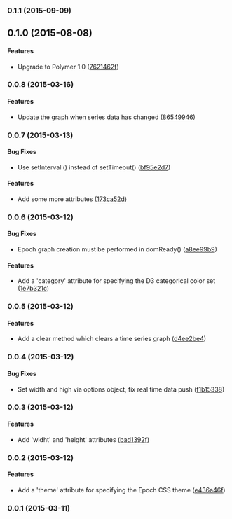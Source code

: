 <a name="0.1.1"></a>
### 0.1.1 (2015-09-09)


<a name="0.1.0"></a>
## 0.1.0 (2015-08-08)


#### Features

* Upgrade to Polymer 1.0 ([7621462f](http://github.com/grappendorf/grapp-graph-epoch/commit/7621462f63ba47ef5169535a17b8644242f338d6))


<a name="0.0.8"></a>
### 0.0.8 (2015-03-16)


#### Features

* Update the graph when series data has changed ([86549946](http://github.com/grappendorf/grapp-graph-epoch/commit/8654994630804e94cbe94f5dfc22ccb4198427a4))


<a name="0.0.7"></a>
### 0.0.7 (2015-03-13)


#### Bug Fixes

* Use setIntervall() instead of setTimeout() ([bf95e2d7](http://github.com/grappendorf/grapp-graph-epoch/commit/bf95e2d763d7041e50648ca854748f83094fb1ca))


#### Features

* Add some more attributes ([173ca52d](http://github.com/grappendorf/grapp-graph-epoch/commit/173ca52def3348990dedb1fc6784565891a5a8d6))


<a name="0.0.6"></a>
### 0.0.6 (2015-03-12)


#### Bug Fixes

* Epoch graph creation must be performed in domReady() ([a8ee99b9](http://github.com/grappendorf/grapp-graph-epoch/commit/a8ee99b93b75150de8740f9ed90a4f4238fb3a6b))


#### Features

* Add a 'category' attribute for specifying the D3 categorical color set ([1e7b321c](http://github.com/grappendorf/grapp-graph-epoch/commit/1e7b321c97f6183679cc39fb6125c648aa4d3548))


<a name="0.0.5"></a>
### 0.0.5 (2015-03-12)


#### Features

* Add a clear method which clears a time series graph ([d4ee2be4](http://github.com/grappendorf/grapp-graph-epoch/commit/d4ee2be4d5b13cb6e730570f3d04694c26b415b5))


<a name="0.0.4"></a>
### 0.0.4 (2015-03-12)


#### Bug Fixes

* Set width and high via options object, fix real time data push ([f1b15338](http://github.com/grappendorf/grapp-graph-epoch/commit/f1b153388db6b7c6a1f938f976b86e8a670b1214))


<a name="0.0.3"></a>
### 0.0.3 (2015-03-12)


#### Features

* Add 'widht' and 'height' attributes ([bad1392f](http://github.com/grappendorf/grapp-graph-epoch/commit/bad1392f71ec8b842ccf738b6a8198fe0c0d4b84))


<a name="0.0.2"></a>
### 0.0.2 (2015-03-12)


#### Features

* Add a 'theme' attribute for specifying the Epoch CSS theme ([e436a46f](http://github.com/grappendorf/grapp-graph-epoch/commit/e436a46f0d3546d5ac340470d7b4aa7a3fdd2cc5))


<a name="0.0.1"></a>
### 0.0.1 (2015-03-11)


